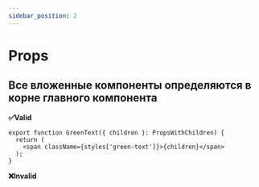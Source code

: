```yaml
---
sidebar_position: 2
---
```


# Props

## Все вложенные компоненты определяются в корне главного компонента

**✅Valid**

```tsx
export function GreenText({ children }: PropsWithChildren) {
  return (
    <span className={styles['green-text']}>{children}</span>
  );
}
```

**❌Invalid**
